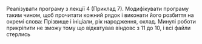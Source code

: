 Реалізувати програму з лекції 4 (Приклад 7). Модифікувати  програму таким чином, щоб прочитати  кожний  рядок і виконати його розбиття  на окремі слова: Прізвище і ініціали, рік народження, оклад.
Минулі роботи прикріпити не зможу тому що відкатував віндовс з 11 до 10, і всі файли стерлись
